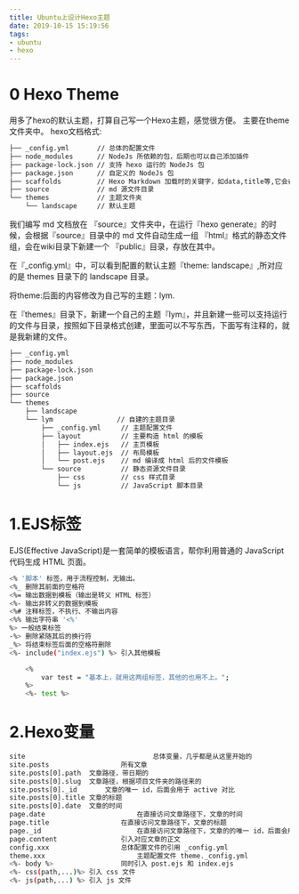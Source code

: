 ```yaml
---
title: Ubuntu上设计Hexo主题
date: 2019-10-15 15:19:56
tags:
- ubuntu
- hexo
---
```


# 0 Hexo Theme
用多了hexo的默认主题，打算自己写一个Hexo主题，感觉很方便。
主要在theme文件夹中。
hexo文档格式:
```bash
├── _config.yml       // 总体的配置文件
├── node_modules      // NodeJs 所依赖的包，后期也可以自己添加插件
├── package-lock.json // 支持 hexo 运行的 NodeJs 包
├── package.json      // 自定义的 NodeJs 包
├── scaffolds         // Hexo Markdown 加载时的关键字，如data,title等,它会在启动的时候默认加载
├── source            // md 源文件目录
└── themes            // 主题文件夹
    └── landscape     // 默认主题       
```
我们编写 md 文档放在 『source』文件夹中，在运行『hexo generate』的时候，会根据『source』目录中的 md 文件自动生成一组 『html』格式的静态文件组，会在wiki目录下新建一个 『public』目录，存放在其中。

在『_config.yml』中，可以看到配置的默认主题『theme: landscape』,所对应的是 themes 目录下的 landscape 目录。

将theme:后面的内容修改为自己写的主题：lym.

在『themes』目录下，新建一个自己的主题『lym』，并且新建一些可以支持运行的文件与目录，按照如下目录格式创建，里面可以不写东西，下面写有注释的，就是我新建的文件。

```bash
├── _config.yml                 
├── node_modules                
├── package-lock.json        
├── package.json                
├── scaffolds                        
├── source                            
└── themes                            
    ├── landscape
    └── lym                // 自建的主题目录
        ├── _config.yml     // 主题配置文件
        ├── layout          // 主要构造 html 的模板
        │   ├── index.ejs   // 主页模板
        │   ├── layout.ejs  // 布局模板
        │   └── post.ejs    // md 编译成 html 后的文件模板
        └── source          // 静态资源文件目录
            ├── css         // css 样式目录
            └── js          // JavaScript 脚本目录
```

# 1.EJS标签

EJS(Effective JavaScript)是一套简单的模板语言，帮你利用普通的 JavaScript 代码生成 HTML 页面。

```bash
<% '脚本' 标签，用于流程控制，无输出。
<%_ 删除其前面的空格符
<%= 输出数据到模板（输出是转义 HTML 标签）
<%- 输出非转义的数据到模板
<%# 注释标签，不执行、不输出内容
<%% 输出字符串 '<%'
%> 一般结束标签
-%> 删除紧随其后的换行符
_%> 将结束标签后面的空格符删除
<%- include("index.ejs") %>	引入其他模板
```

```bash
    <% 
        var test = "基本上，就用这两组标签，其他的也用不上。";
    %>
    <%- test %>
```

# 2.Hexo变量
```bash
site								总体变量，几乎都是从这里开始的
site.posts					所有文章
site.posts[0].path	文章路径，带日期的
site.posts[0].slug	文章路径，根据项目文件夹的路径来的
site.posts[0]._id		文章的唯一 id，后面会用于 active 对比
site.posts[0].title	文章的标题
site.posts[0].date	文章的时间
page.date						在直接访问文章路径下，文章的时间
page.title					在直接访问文章路径下，文章的标题
page._id						在直接访问文章路径下，文章的的唯一 id，后面会用于 active 对比
page.content				引入对应文章的正文
config.xxx					总体配置文件的引用 _config.yml
theme.xxx						主题配置文件 theme._config.yml
<%- body %>					同时引入 post.ejs 和 index.ejs
<%- css(path,...)%>	引入 css 文件
<%- js(path,...) %>	引入 js 文件
```
